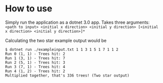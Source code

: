 # How to use

Simply run the application as a dotnet 3.0 app. Takes three arguments: `<path to input> <initial x direction> <initial y direction> [<initial x direction> <initial y direction>]*`

Calculating the two star example output would be
```
$ dotnet run ./exampleinput.txt 1 1 3 1 5 1 7 1 1 2
Run 0 (1, 1) - Trees hit: 2
Run 1 (3, 1) - Trees hit: 7
Run 2 (5, 1) - Trees hit: 3
Run 3 (7, 1) - Trees hit: 4
Run 4 (1, 2) - Trees hit: 2
Multiplied together, that's 336 trees! (Two star output)
```

